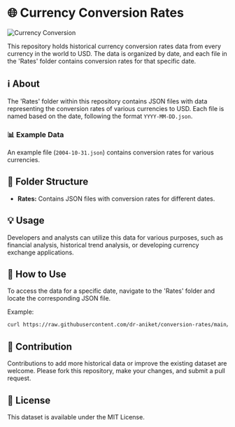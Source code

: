 # 🌐 Currency Conversion Rates

![Currency Conversion](https://images.unsplash.com/photo-1591033594798-33227a05780d?q=80&w=1959&auto=format&fit=crop&ixlib=rb-4.0.3&ixid=M3wxMjA3fDB8MHxwaG90by1wYWdlfHx8fGVufDB8fHx8fA%3D%3D)

This repository holds historical currency conversion rates data from every currency in the world to USD. The data is organized by date, and each file in the 'Rates' folder contains conversion rates for that specific date.

## ℹ️ About

The 'Rates' folder within this repository contains JSON files with data representing the conversion rates of various currencies to USD. Each file is named based on the date, following the format `YYYY-MM-DD.json`.

### 📊 Example Data

An example file (`2004-10-31.json`) contains conversion rates for various currencies.

## 📁 Folder Structure

- **Rates:** Contains JSON files with conversion rates for different dates.

## 💡 Usage

Developers and analysts can utilize this data for various purposes, such as financial analysis, historical trend analysis, or developing currency exchange applications.

## 🚀 How to Use

To access the data for a specific date, navigate to the 'Rates' folder and locate the corresponding JSON file.

Example:

```bash
curl https://raw.githubusercontent.com/dr-aniket/conversion-rates/main/Rates/2004-10-31.json
```

## 🤝 Contribution
Contributions to add more historical data or improve the existing dataset are welcome. Please fork this repository, make your changes, and submit a pull request.

## 📜 License
This dataset is available under the MIT License.
